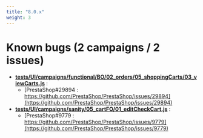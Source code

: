 ```yaml
---
title: "8.0.x"
weight: 3
---
```


# Known bugs (2 campaigns / 2 issues)
* **[tests/UI/campaigns/functional/BO/02_orders/05_shoppingCarts/03_viewCarts.js](https://github.com/PrestaShop/PrestaShop/tree/8.0.x/tests/UI/campaigns/functional/BO/02_orders/05_shoppingCarts/03_viewCarts.js)** :
  * [PrestaShop#29894 : https://github.com/PrestaShop/PrestaShop/issues/29894](https://github.com/PrestaShop/PrestaShop/issues/29894)
* **[tests/UI/campaigns/sanity/05_cartFO/01_editCheckCart.js](https://github.com/PrestaShop/PrestaShop/tree/8.0.x/tests/UI/campaigns/sanity/05_cartFO/01_editCheckCart.js)** :
  * [PrestaShop#9779 : https://github.com/PrestaShop/PrestaShop/issues/9779](https://github.com/PrestaShop/PrestaShop/issues/9779)
